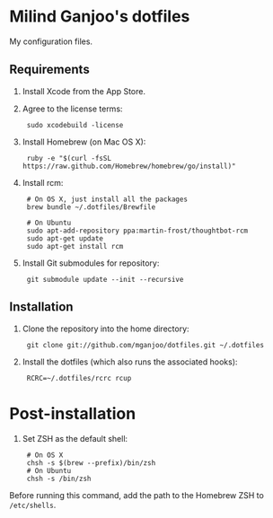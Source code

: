 Milind Ganjoo's dotfiles
========================

My configuration files.

## Requirements

1. Install Xcode from the App Store.

2. Agree to the license terms:

        sudo xcodebuild -license

3. Install Homebrew (on Mac OS X):

        ruby -e "$(curl -fsSL https://raw.github.com/Homebrew/homebrew/go/install)"

4. Install rcm:

        # On OS X, just install all the packages
        brew bundle ~/.dotfiles/Brewfile

        # On Ubuntu
        sudo apt-add-repository ppa:martin-frost/thoughtbot-rcm
        sudo apt-get update
        sudo apt-get install rcm

5. Install Git submodules for repository:

        git submodule update --init --recursive

## Installation

1. Clone the repository into the home directory:

        git clone git://github.com/mganjoo/dotfiles.git ~/.dotfiles

2. Install the dotfiles (which also runs the associated hooks):

        RCRC=~/.dotfiles/rcrc rcup

# Post-installation

1. Set ZSH as the default shell:

        # On OS X
        chsh -s $(brew --prefix)/bin/zsh
        # On Ubuntu
        chsh -s /bin/zsh

  Before running this command, add the path to the Homebrew ZSH to
  `/etc/shells`.

